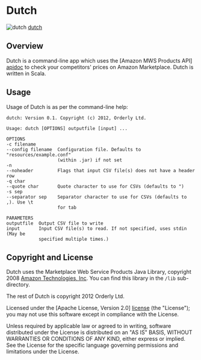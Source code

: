 # Dutch

![dutch] [dutch]

## Overview

Dutch is a command-line app which uses the [Amazon MWS Products API] [apidoc] to check your competitors' prices on Amazon Marketplace. Dutch is written in Scala.

## Usage

Usage of Dutch is as per the command-line help:

    dutch: Version 0.1. Copyright (c) 2012, Orderly Ltd.

    Usage: dutch [OPTIONS] outputfile [input] ...

    OPTIONS
    -c filename
    --config filename  Configuration file. Defaults to "resources/example.conf"
                       (within .jar) if not set
    -n
    --noheader         Flags that input CSV file(s) does not have a header row
    -q char
    --quote char       Quote character to use for CSVs (defaults to ")
    -s sep
    --separator sep    Separator character to use for CSVs (defaults to ,). Use \t
                       for tab

    PARAMETERS
    outputfile  Output CSV file to write
    input       Input CSV file(s) to read. If not specified, uses stdin (May be
                specified multiple times.)

## Copyright and License

Dutch uses the Marketplace Web Service Products Java Library, copyright
2008 [Amazon Technologies, Inc](http://www.amazon.com/). You can find this
library in the `/lib` sub-directory.

The rest of Dutch is copyright 2012 Orderly Ltd. 

Licensed under the [Apache License, Version 2.0] [license] (the "License");
you may not use this software except in compliance with the License.

Unless required by applicable law or agreed to in writing, software
distributed under the License is distributed on an "AS IS" BASIS,
WITHOUT WARRANTIES OR CONDITIONS OF ANY KIND, either express or implied.
See the License for the specific language governing permissions and
limitations under the License.

[dutch]: https://github.com/datascience/dutch/raw/master/doc/schultz.jpg
[apidoc]: https://developer.amazonservices.com/gp/mws/api.html/192-0013333-8270332?ie=UTF8&section=products&group=products&version=latest
[amazon]: http://www.amazon.com/
[license]: http://www.apache.org/licenses/LICENSE-2.0
